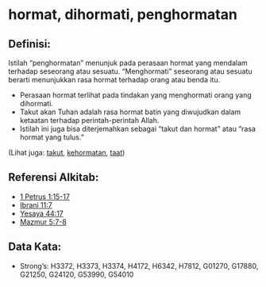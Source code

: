 # hormat, dihormati, penghormatan

## Definisi:

Istilah “penghormatan” menunjuk pada perasaan hormat yang mendalam terhadap seseorang atau sesuatu. “Menghormati” seseorang atau sesuatu berarti menunjukkan rasa hormat terhadap orang atau benda itu.

* Perasaan hormat terlihat pada tindakan yang menghormati orang yang dihormati.
* Takut akan Tuhan adalah rasa hormat batin yang diwujudkan dalam ketaatan terhadap perintah-perintah Allah.
* Istilah ini juga bisa diterjemahkan sebagai “takut dan hormat” atau “rasa hormat yang tulus.”

(Lihat juga: [takut](../kt/fear.md), [kehormatan](../kt/honor.md), [taat](../other/obey.md))

## Referensi Alkitab:

* [1 Petrus 1:15-17](rc://en/tn/help/1pe/01/15)
* [Ibrani 11:7](rc://en/tn/help/heb/11/07)
* [Yesaya 44:17](rc://en/tn/help/isa/44/17)
* [Mazmur 5:7-8](rc://en/tn/help/psa/005/007)

## Data Kata:

* Strong’s: H3372, H3373, H3374, H4172, H6342, H7812, G01270, G17880, G21250, G24120, G53990, G54010
